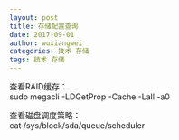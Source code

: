```yaml
---
layout: post
title: 存储配置查询
date: 2017-09-01
author: wuxiangwei
categories: 技术 存储
tags: 技术 存储
---
```



查看RAID缓存：       
sudo megacli -LDGetProp -Cache -Lall -a0

查看磁盘调度策略：    
cat /sys/block/sda/queue/scheduler


